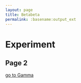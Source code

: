 ```yaml
---
layout: page
title: Betabeta
permalink: :basename:output_ext
---
```


# Experiment 
## Page 2

[go to Gamma](pagethree.html)